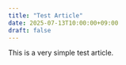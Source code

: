 ```yaml
---
title: "Test Article"
date: 2025-07-13T10:00:00+09:00
draft: false
---
```


This is a very simple test article.
